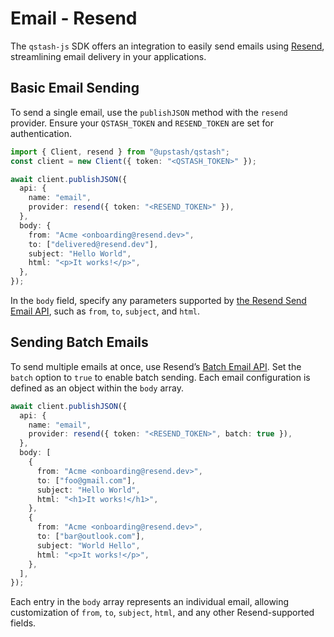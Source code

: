 # Email - Resend

The `qstash-js` SDK offers an integration to easily send emails using [Resend](https://resend.com/), streamlining email delivery in your applications.

## Basic Email Sending

To send a single email, use the `publishJSON` method with the `resend` provider. Ensure your `QSTASH_TOKEN` and `RESEND_TOKEN` are set for authentication.

```typescript  theme={"system"}
import { Client, resend } from "@upstash/qstash";
const client = new Client({ token: "<QSTASH_TOKEN>" });

await client.publishJSON({
  api: {
    name: "email",
    provider: resend({ token: "<RESEND_TOKEN>" }),
  },
  body: {
    from: "Acme <onboarding@resend.dev>",
    to: ["delivered@resend.dev"],
    subject: "Hello World",
    html: "<p>It works!</p>",
  },
});
```

In the `body` field, specify any parameters supported by [the Resend Send Email API](https://resend.com/docs/api-reference/emails/send-email), such as `from`, `to`, `subject`, and `html`.

## Sending Batch Emails

To send multiple emails at once, use Resend’s [Batch Email API](https://resend.com/docs/api-reference/emails/send-batch-emails). Set the `batch` option to `true` to enable batch sending. Each email configuration is defined as an object within the `body` array.

```typescript  theme={"system"}
await client.publishJSON({
  api: {
    name: "email",
    provider: resend({ token: "<RESEND_TOKEN>", batch: true }),
  },
  body: [
    {
      from: "Acme <onboarding@resend.dev>",
      to: ["foo@gmail.com"],
      subject: "Hello World",
      html: "<h1>It works!</h1>",
    },
    {
      from: "Acme <onboarding@resend.dev>",
      to: ["bar@outlook.com"],
      subject: "World Hello",
      html: "<p>It works!</p>",
    },
  ],
});
```

Each entry in the `body` array represents an individual email, allowing customization of `from`, `to`, `subject`, `html`, and any other Resend-supported fields.
